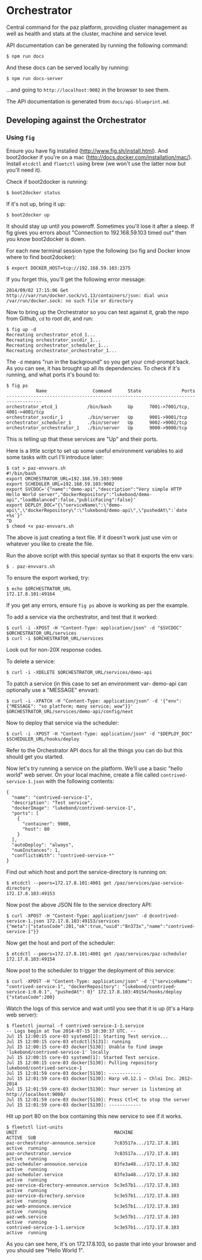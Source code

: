 # Orchestrator

Central command for the paz platform, providing cluster management as well as health and stats at the cluster, machine and service level. 

API documentation can be generated by running the following command:

```
$ npm run docs
```

And these docs can be served locally by running:
```
$ npm run docs-server
```

...and going to `http://localhost:9002` in the browser to see them.

The API documentation is generated from `docs/api-blueprint.md`.

## Developing against the Orchestrator

### Using `fig`

Ensure you have fig installed (http://www.fig.sh/install.html). And boot2docker if you're on a mac (http://docs.docker.com/installation/mac/). Install `etcdctl` and `fleetctl` using brew (we won't use the latter now but you'll need it).

Check if boot2docker is running:
```
$ boot2docker status
```

If it's not up, bring it up:
```
$ boot2docker up
```

It should stay up until you poweroff. Sometimes you'll lose it after a sleep. If fig gives you errors about "Connection to 192.168.59.103 timed out" then you know boot2docker is down.

For each new terminal session type the following (so fig and Docker know where to find boot2docker):
```
$ export DOCKER_HOST=tcp://192.168.59.103:2375
```

If you forget this, you'll get the following error message:
```
2014/09/02 17:15:06 Get http:///var/run/docker.sock/v1.13/containers/json: dial unix /var/run/docker.sock: no such file or directory
```

Now to bring up the Orchestrator so you can test against it, grab the repo from Github, `cd` to root dir, and run:
```
$ fig up -d
Recreating orchestrator_etcd_1...
Recreating orchestrator_svcdir_1...
Recreating orchestrator_scheduler_1...
Recreating orchestrator_orchestrator_1...
```

The `-d` means "run in the background" so you get your cmd-prompt back. As you can see, it has brought up all its dependencies. To check if it's running, and what ports it's bound to:
```
$ fig ps
           Name                 Command      State               Ports
-----------------------------------------------------------------------------------
orchestrator_etcd_1           /bin/bash      Up      7001->7001/tcp, 4001->4001/tcp
orchestrator_svcdir_1         ./bin/server   Up      9001->9001/tcp
orchestrator_scheduler_1      ./bin/server   Up      9002->9002/tcp
orchestrator_orchestrator_1   ./bin/server   Up      9000->9000/tcp
```

This is telling up that these services are "Up" and their ports.

Here is a little script to set up some useful environment variables to aid some tasks with curl I'll introduce later:
```
$ cat > paz-envvars.sh
#!/bin/bash
export ORCHESTRATOR_URL=192.168.59.103:9000
export SCHEDULER_URL=192.168.59.103:9002
export SVCDOC='{"name":"demo-api","description":"Very simple HTTP Hello World server","dockerRepository":"lukebond/demo-api","loadBalanced":false,"publicFacing":false}'
export DEPLOY_DOC="{\"serviceName\":\"demo-api\",\"dockerRepository\":\"lukebond/demo-api\",\"pushedAt\":`date +%s`}"
^D
$ chmod +x paz-envvars.sh
```

The above is just creating a text file. If it doesn't work just use vim or whatever you like to create the file.

Run the above script with this special syntax so that it exports the env vars:
```
$ . paz-envvars.sh
```

To ensure the export worked, try:
```
$ echo $ORCHESTRATOR_URL
172.17.8.101:49164
```

If you get any errors, ensure `fig ps` above is working as per the example.

To add a service via the orchestrator, and test that it worked:
```
$ curl -i -XPOST -H "Content-Type: application/json" -d "$SVCDOC" $ORCHESTRATOR_URL/services
$ curl -i $ORCHESTRATOR_URL/services
```
Look out for non-20X response codes.

To delete a service:
```
$ curl -i -XDELETE $ORCHESTRATOR_URL/services/demo-api
```

To patch a service (in this case to set an environment var- demo-api can optionally use a "MESSAGE" envvar):
```
$ curl -i -XPATCH -H "Content-Type: application/json" -d '{"env": {"MESSAGE": "so platform; many service; wow"}}' $ORCHESTRATOR_URL/services/demo-api/config/next
```

Now to deploy that service via the scheduler:
```
$ curl -i -XPOST -H "Content-Type: application/json" -d "$DEPLOY_DOC" $SCHEDULER_URL/hooks/deploy
```

Refer to the Orchestrator API docs for all the things you can do but this should get you started.

Now let's try running a service on the platform. We'll use a basic "hello world" web server. On your local machine, create a file called `contrived-service-1.json` with the following contents:
```
{
  "name": "contrived-service-1",
  "description": "Test service",
  "dockerImage": "lukebond/contrived-service-1",
  "ports": [
    {
      "container": 9000,
      "host": 80
    }
  ],
  "autoDeploy": "always",
  "numInstances": 1,
  "conflictsWith": "contrived-service-*"
}
```

Find out which host and port the service-directory is running on:
```
$ etcdctl --peers=172.17.8.101:4001 get /paz/services/paz-service-directory
172.17.8.103:49153
```

Now post the above JSON file to the service directory API:
```
$ curl -XPOST -H "Content-Type: application/json" -d @contrived-service-1.json 172.17.8.103:49153/services
{"meta":{"statusCode":201,"ok":true,"uuid":"8n373x","name":"contrived-service-1"}}
```

Now get the host and port of the scheduler:
```
$ etcdctl --peers=172.17.8.101:4001 get /paz/services/paz-scheduler
172.17.8.103:49154
```

Now post to the scheduler to trigger the deployment of this service:
```
$ curl -XPOST -H "Content-Type: application/json" -d '{"serviceName": "contrived-service-1", "dockerRepository": "lukebond/contrived-service-1:0.0.1", "pushedAt": 0}' 172.17.8.103:49154/hooks/deploy
{"statusCode":200}
```

Watch the logs of this service and wait until you see that it is up (it's a Harp web server):
```
$ fleetctl journal -f contrived-service-1-1.service
-- Logs begin at Tue 2014-07-15 10:30:37 UTC. --
Jul 15 12:00:15 core-03 systemd[1]: Starting Test service...
Jul 15 12:00:15 core-03 etcdctl[5131]: running
Jul 15 12:00:15 core-03 docker[5130]: Unable to find image 'lukebond/contrived-service-1' locally
Jul 15 12:00:15 core-03 systemd[1]: Started Test service.
Jul 15 12:00:15 core-03 docker[5130]: Pulling repository lukebond/contrived-service-1
Jul 15 12:01:59 core-03 docker[5130]: ------------
Jul 15 12:01:59 core-03 docker[5130]: Harp v0.12.1 – Chloi Inc. 2012–2014
Jul 15 12:01:59 core-03 docker[5130]: Your server is listening at http://localhost:9000/
Jul 15 12:01:59 core-03 docker[5130]: Press Ctl+C to stop the server
Jul 15 12:01:59 core-03 docker[5130]: ------------
```

Hit up port 80 on the box containing this new service to see if it works.
```
$ fleetctl list-units
UNIT                                    MACHINE                   ACTIVE  SUB
paz-orchestrator-announce.service       7c83517a.../172.17.8.101  active  running
paz-orchestrator.service                7c83517a.../172.17.8.101  active  running
paz-scheduler-announce.service          83fe3a48.../172.17.8.102  active  running
paz-scheduler.service                   83fe3a48.../172.17.8.102  active  running
paz-service-directory-announce.service  5c3e57b1.../172.17.8.103  active  running
paz-service-directory.service           5c3e57b1.../172.17.8.103  active  running
paz-web-announce.service                5c3e57b1.../172.17.8.103  active  running
paz-web.service                         5c3e57b1.../172.17.8.103  active  running
contrived-service-1-1.service           5c3e57b1.../172.17.8.103  active  running
```

As you can see here, it's on 172.17.8.103, so paste that into your browser and you should see "Hello World 1".
